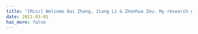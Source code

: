 ```yaml
---
title: "[Misc] Welcome Dai Zhang, Jiang Li & Zhenhua Zou. My research group at Tsinghua officially started!"
date: 2021-03-01
has_more: false
---
```

